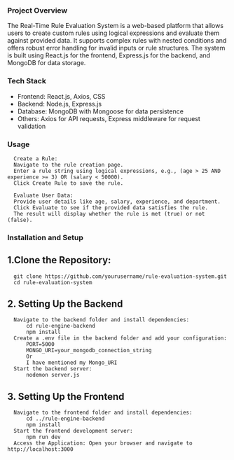 ### Project Overview

The Real-Time Rule Evaluation System is a web-based platform that allows users to create custom rules using logical expressions and evaluate them against provided data. It supports complex rules with nested conditions and offers robust error handling for invalid inputs or rule structures. The system is built using React.js for the frontend, Express.js for the backend, and MongoDB for data storage.

### Tech Stack
- Frontend: React.js, Axios, CSS
- Backend: Node.js, Express.js
- Database: MongoDB with Mongoose for data persistence
- Others: Axios for API requests, Express middleware for request validation

### Usage
      Create a Rule:
      Navigate to the rule creation page.
      Enter a rule string using logical expressions, e.g., (age > 25 AND experience >= 3) OR (salary < 50000).
      Click Create Rule to save the rule.
      
      Evaluate User Data:
      Provide user details like age, salary, experience, and department.
      Click Evaluate to see if the provided data satisfies the rule.
      The result will display whether the rule is met (true) or not (false).

### Installation and Setup

## 1.Clone the Repository:

      git clone https://github.com/yourusername/rule-evaluation-system.git
      cd rule-evaluation-system

## 2. Setting Up the Backend
      Navigate to the backend folder and install dependencies:
          cd rule-engine-backend
          npm install
      Create a .env file in the backend folder and add your configuration:
          PORT=5000
          MONGO_URI=your_mongodb_connection_string
          Or
          I have mentioned my Mongo_URI
      Start the backend server:
          nodemon server.js
  ## 3. Setting Up the Frontend
      Navigate to the frontend folder and install dependencies:
          cd ../rule-engine-backend
          npm install
      Start the frontend development server:
          npm run dev
      Access the Application: Open your browser and navigate to http://localhost:3000
